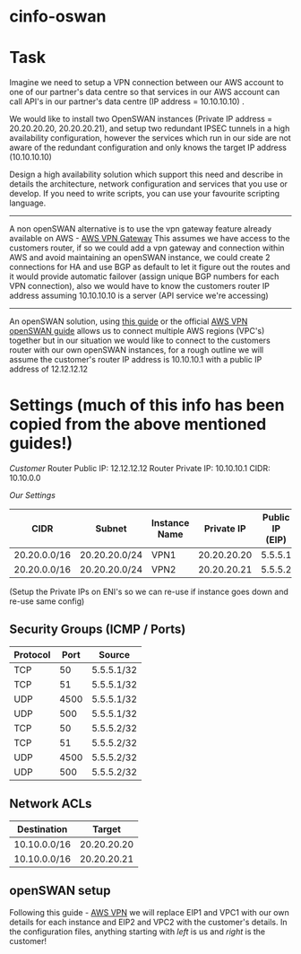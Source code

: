 # cinfo-oswan

# Task
Imagine we need to setup a VPN connection between our AWS account to one of our partner's data centre so that services in our AWS account can call API's in our partner's data centre (IP address = 10.10.10.10) .

We would like to install two OpenSWAN instances (Private IP address = 20.20.20.20, 20.20.20.21), and setup two redundant IPSEC tunnels in a high availability configuration, however the services which run in our side are not aware of the redundant configuration and only knows the target IP address (10.10.10.10)

Design a high availability solution which support this need and describe in details  the architecture, network configuration and services that you use or develop. If you need to write scripts, you can use your favourite scripting language.

---

A non openSWAN alternative is to use the vpn gateway feature already available on AWS - [AWS VPN Gateway](http://docs.aws.amazon.com/AmazonVPC/latest/UserGuide/VPC_VPN.html)
This assumes we have access to the customers router, if so we could add a vpn gateway and connection within AWS and avoid maintaining an openSWAN instance, we could create 2 connections for HA and use BGP as default to let it figure out the routes and it would provide automatic failover (assign unique BGP numbers for each VPN connection), also we would have to know the customers router IP address assuming 10.10.10.10 is a server (API service we're accessing)

---

An openSWAN solution, using [this guide](http://walkintocloud.com/index.php/2016/06/16/openswan-connecting-two-vpcs-different-regions-amazon-aws/) or the official [AWS VPN openSWAN guide](https://aws.amazon.com/articles/5472675506466066) allows us to connect multiple AWS regions (VPC's) together but in our situation we would like to connect to the customers router with our own openSWAN instances, for a rough outline we will assume the customer's router IP address is 10.10.10.1 with a public IP address of 12.12.12.12

# Settings (much of this info has been copied from the above mentioned guides!)

_Customer_
Router Public IP: 12.12.12.12
Router Private IP: 10.10.10.1
CIDR: 10.10.0.0

_Our Settings_

| CIDR | Subnet | Instance Name | Private IP | Public IP (EIP) |
| ---- | ------ | ------------- | ---------- | --------------- |
| 20.20.0.0/16 | 20.20.20.0/24 | VPN1 | 20.20.20.20 | 5.5.5.1 |
| 20.20.0.0/16 | 20.20.20.0/24 | VPN2 | 20.20.20.21 | 5.5.5.2 |

(Setup the Private IPs on ENI's so we can re-use if instance goes down and re-use same config)

## Security Groups (ICMP / Ports)

| Protocol | Port | Source |
| --- | --- | --- |
| TCP | 50   | 5.5.5.1/32 |
| TCP | 51   | 5.5.5.1/32 |
| UDP | 4500 | 5.5.5.1/32 |
| UDP | 500  | 5.5.5.1/32 |
| TCP | 50   | 5.5.5.2/32 |
| TCP | 51   | 5.5.5.2/32 |
| UDP | 4500 | 5.5.5.2/32 |
| UDP | 500  | 5.5.5.2/32 |

## Network ACLs

| Destination | Target |
| --- | --- |
| 10.10.0.0/16 | 20.20.20.20 |
| 10.10.0.0/16 | 20.20.20.21 | *Need to test this but I assume if the first route failes the second one will kick in*

## openSWAN setup

Following this guide - [AWS VPN](https://aws.amazon.com/articles/5472675506466066) we will replace EIP1 and VPC1 with our own details for each instance and EIP2 and VPC2 with the customer's details.
In the configuration files, anything starting with *left* is us and *right* is the customer!

